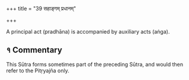 +++
title = "39 सहाङ्गम् प्रधानम्"

+++

A principal act (pradhāna) is accompanied by auxiliary acts (aṅga).

## १ Commentary

This Sūtra forms sometimes part of the preceding Sūtra, and would then refer to the Pitṛyajña only.